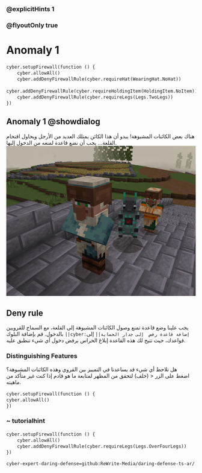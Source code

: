 ### @explicitHints 1
### @flyoutOnly true

# Anomaly 1

```ghost
cyber.setupFirewall(function () {
    cyber.allowAll()
    cyber.addDenyFirewallRule(cyber.requireHat(WearingHat.NoHat))
    cyber.addDenyFirewallRule(cyber.requireHoldingItem(HoldingItem.NoItem))
    cyber.addDenyFirewallRule(cyber.requireLegs(Legs.TwoLegs))
})

```

## Anomaly 1 @showdialog
هناك بعض الكائنات المشبوهة! يبدو أن هذا الكائن يمتلك العديد من الأرجل ويحاول اقتحام القلعة...
 يجب أن نضع قاعدة لمنعه من الدخول إليها.![Anomaly](https://raw.githubusercontent.com/CausewayDigital/Minecraft-EE-MakeCode/main/tutorials/cyber-kingdom/firewall/images/level_2.jpg)


## Deny rule
يجب علينا وضع قاعدة تمنع وصول الكائنات المشبوهة إلى القلعة، مع السماح للقرويين بالدخول. 
قم بإضافة البلوك  ``||cyber:إضافة قاعدة رفض  إلى جدار الحماية||`` إلى قواعدك، حيث تتيح لك هذه القاعدة إبلاغ الحراس برفض دخول أي شيء تنطبق عليه.

### Distinguishing Features
هل تلاحظ أي شيء قد يساعدنا في التمييز بين القروي وهذه الكائنات المشبوهة؟   
اضغط على الزر < (خلف) لتحقق من المظهر لمتابعة ما هو قادم إذا كنت غير متأكد من ماهيته.
```template
cyber.setupFirewall(function () {
cyber.allowAll()
})
```

### ~ tutorialhint
```blocks
cyber.setupFirewall(function () {
    cyber.allowAll()
    cyber.addDenyFirewallRule(cyber.requireLegs(Legs.OverFourLegs))
})

```

```package
cyber-expert-daring-defense=github:ReWrite-Media/daring-defense-ts-ar/
```
